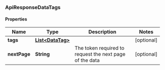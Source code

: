
### ApiResponseDataTags

#### Properties
Name | Type | Description | Notes
------------ | ------------- | ------------- | -------------
**tags** | [**List&lt;DataTag&gt;**](DataTag.md) |  |  [optional]
**nextPage** | **String** | The token required to request the next page of the data |  [optional]



